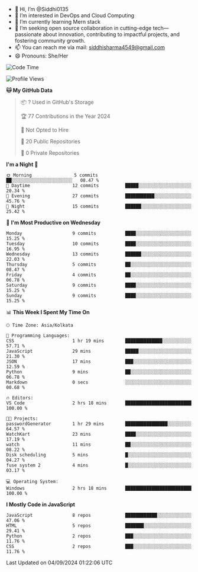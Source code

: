 - 👋 Hi, I’m @Siddhi0135
- 👀 I’m interested in DevOps and Cloud Computing
- 🌱 I’m currently learning Mern stack
- 💞️ I’m seeking open source collaboration in cutting-edge
     tech—passionate about innovation, contributing to impactful projects,
     and fostering community growth.
- 📫 You can reach me via mail: siddhisharma4549@gmail.com
- 😄 Pronouns: She/Her


<!--START_SECTION:waka-->
![Code Time](http://img.shields.io/badge/Code%20Time-11%20hrs-blue)

![Profile Views](http://img.shields.io/badge/Profile%20Views-0-blue)

**🐱 My GitHub Data** 

> 📦 ? Used in GitHub's Storage 
 > 
> 🏆 77 Contributions in the Year 2024
 > 
> 🚫 Not Opted to Hire
 > 
> 📜 20 Public Repositories 
 > 
> 🔑 0 Private Repositories 
 > 
**I'm a Night 🦉** 

```text
🌞 Morning                5 commits           ██░░░░░░░░░░░░░░░░░░░░░░░   08.47 % 
🌆 Daytime                12 commits          █████░░░░░░░░░░░░░░░░░░░░   20.34 % 
🌃 Evening                27 commits          ███████████░░░░░░░░░░░░░░   45.76 % 
🌙 Night                  15 commits          ██████░░░░░░░░░░░░░░░░░░░   25.42 % 
```
📅 **I'm Most Productive on Wednesday** 

```text
Monday                   9 commits           ████░░░░░░░░░░░░░░░░░░░░░   15.25 % 
Tuesday                  10 commits          ████░░░░░░░░░░░░░░░░░░░░░   16.95 % 
Wednesday                13 commits          ██████░░░░░░░░░░░░░░░░░░░   22.03 % 
Thursday                 5 commits           ██░░░░░░░░░░░░░░░░░░░░░░░   08.47 % 
Friday                   4 commits           ██░░░░░░░░░░░░░░░░░░░░░░░   06.78 % 
Saturday                 9 commits           ████░░░░░░░░░░░░░░░░░░░░░   15.25 % 
Sunday                   9 commits           ████░░░░░░░░░░░░░░░░░░░░░   15.25 % 
```


📊 **This Week I Spent My Time On** 

```text
🕑︎ Time Zone: Asia/Kolkata

💬 Programming Languages: 
CSS                      1 hr 19 mins        ██████████████░░░░░░░░░░░   57.71 % 
JavaScript               29 mins             █████░░░░░░░░░░░░░░░░░░░░   21.30 % 
JSON                     17 mins             ███░░░░░░░░░░░░░░░░░░░░░░   12.59 % 
Python                   9 mins              ██░░░░░░░░░░░░░░░░░░░░░░░   06.78 % 
Markdown                 0 secs              ░░░░░░░░░░░░░░░░░░░░░░░░░   00.68 % 

🔥 Editors: 
VS Code                  2 hrs 18 mins       █████████████████████████   100.00 % 

🐱‍💻 Projects: 
passwordGenerator        1 hr 29 mins        ████████████████░░░░░░░░░   64.57 % 
WatchKart                23 mins             ████░░░░░░░░░░░░░░░░░░░░░   17.19 % 
watch                    11 mins             ██░░░░░░░░░░░░░░░░░░░░░░░   08.22 % 
Disk scheduling          5 mins              █░░░░░░░░░░░░░░░░░░░░░░░░   04.27 % 
fuse system 2            4 mins              █░░░░░░░░░░░░░░░░░░░░░░░░   03.17 % 

💻 Operating System: 
Windows                  2 hrs 18 mins       █████████████████████████   100.00 % 
```

**I Mostly Code in JavaScript** 

```text
JavaScript               8 repos             ████████████░░░░░░░░░░░░░   47.06 % 
HTML                     5 repos             ███████░░░░░░░░░░░░░░░░░░   29.41 % 
Python                   2 repos             ███░░░░░░░░░░░░░░░░░░░░░░   11.76 % 
CSS                      2 repos             ███░░░░░░░░░░░░░░░░░░░░░░   11.76 % 
```




 Last Updated on 04/09/2024 01:22:06 UTC
<!--END_SECTION:waka-->

<!---
Siddhi0135/Siddhi0135 is a ✨ special ✨ repository because its `README.md` (this file) appears on your GitHub profile.
You can click the Preview link to take a look at your changes.
--->
